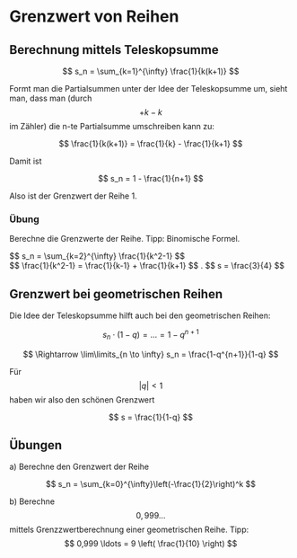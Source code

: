 # Grenzwert von Reihen

## Berechnung mittels Teleskopsumme

$$ s_n = \sum_{k=1}^{\infty} \frac{1}{k(k+1)}   $$

Formt man die Partialsummen unter der Idee der Teleskopsumme um, sieht man, dass man (durch $$ +k-k $$ im Zähler) die n-te Partialsumme umschreiben kann zu:

$$ \frac{1}{k(k+1)} = \frac{1}{k} - \frac{1}{k+1}    $$

Damit ist

$$ s_n = 1 - \frac{1}{n+1}  $$

Also ist der Grenzwert der Reihe 1.

### Übung
Berechne die Grenzwerte der Reihe. Tipp: Binomische Formel.

<div class="aufgabe">
$$ s_n = \sum_{k=2}^{\infty} \frac{1}{k^2-1}   $$
<div class="loesung">$$ \frac{1}{k^2-1} = \frac{1}{k-1} + \frac{1}{k+1}  $$ . $$ s = \frac{3}{4}  $$
 </div></div>


## Grenzwert bei geometrischen Reihen

Die Idee der Teleskopsumme hilft auch bei den geometrischen Reihen:

$$ s_n \cdot (1-q) = \ldots = 1 - q^{n+1} $$

$$ \Rightarrow  \lim\limits_{n \to \infty}  s_n = \frac{1-q^{n+1}}{1-q} $$

Für $$ |q|< 1 $$ haben wir also den schönen Grenzwert

$$ s = \frac{1}{1-q}  $$

## Übungen

a) Berechne den Grenzwert der Reihe

$$ s_n = \sum_{k=0}^{\infty}\left(-\frac{1}{2}\right)^k   $$

b) Berechne $$ 0,999 \ldots $$  mittels Grenzzwertberechnung einer geometrischen Reihe. Tipp: $$ 0,999 \ldots = 9 \left( \frac{1}{10} \right) $$ 
